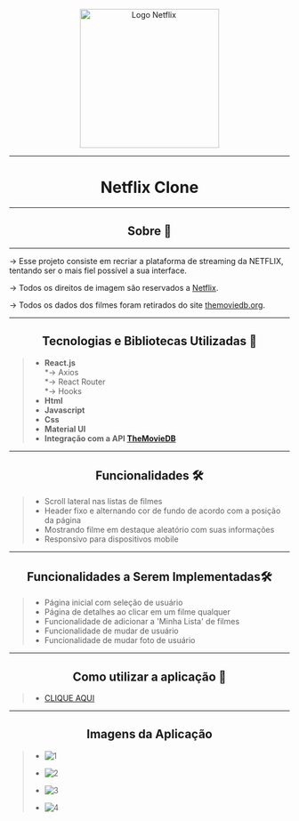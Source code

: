 <p align='center'>
    <img  align= 'center' width='250px' src='https://assets.brand.microsites.netflix.io/assets/7dc497e2-4975-11ec-a9ce-066b49664af6_cm_1440w.jpg?v=1' alt='Logo Netflix' />
</p>

---

<h1 align="center">Netflix Clone</h1>

---
<h2 align="center">Sobre 📖</h2>

---
<p>
    -> Esse projeto consiste em recriar a plataforma de streaming da NETFLIX, tentando ser o mais fiel possível a sua interface.
</p>
<p>
    -> Todos os direitos de imagem são reservados a <a href='https://www.netflix.com/br/'>Netflix</a>.
</p>
<p>
    -> Todos os dados dos filmes foram retirados do site <a href='https://www.themoviedb.org/?language=pt-BR' > themoviedb.org</a>.
</p>

---

<h2 align="center">Tecnologias e Bibliotecas Utilizadas 📱</h2>

> - <b>React.js</b> <br>
>*-> Axios<br>
>*-> React Router<br>
>*-> Hooks<br>
> - <b>Html</b>
> - <b>Javascript</b>
> - <b>Css</b>
> - <b>Material UI</b>
> - <b>Integração com a API <a href= 'https://developers.themoviedb.org/3' >TheMovieDB</a></b>
---

<h2 align="center">Funcionalidades 🛠️</h2>


> - Scroll lateral nas listas de filmes
> - Header fixo e alternando cor de fundo de acordo com a posição da página
> - Mostrando filme em destaque aleatório com suas informações
> - Responsivo para dispositivos mobile

---

<h2 align="center">Funcionalidades a Serem Implementadas🛠️</h2>

> - Página inicial com seleção de usuário
> - Página de detalhes ao clicar em um filme qualquer
> - Funcionalidade de adicionar a 'Minha Lista' de filmes
> - Funcionalidade de mudar de usuário
> - Funcionalidade de mudar foto de usuário

---


<h2 align="center">Como utilizar a aplicação 🤔</h2>

<p>

> - <a href='https://obtainable-cabbage.surge.sh/'>CLIQUE AQUI</a>
 ---

<h2 align="center">Imagens da Aplicação</h2>

> - ![1](https://user-images.githubusercontent.com/86810734/150129483-1e831c1e-8482-468e-a6a6-9afbd21826ef.png)
> 
> - ![2](https://user-images.githubusercontent.com/86810734/150129513-66ea1a1e-439c-4aa8-9ed0-448845690561.png)
> 
> - ![3](https://user-images.githubusercontent.com/86810734/150129551-8d1a1869-c60f-4000-beb0-a4d079298478.png)
> 
> - ![4](https://user-images.githubusercontent.com/86810734/150129571-90ce167f-9602-4b55-a348-155049bd7695.png)


